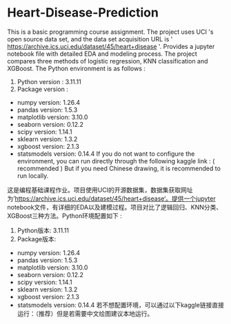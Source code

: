# Heart-Disease-Prediction
This is a basic programming course assignment. The project uses UCI 's open source data set, and the data set acquisition URL is ' https://archive.ics.uci.edu/dataset/45/heart+disease '. Provides a jupyter notebook file with detailed EDA and modeling process. The project compares three methods of logistic regression, KNN classification and XGBoost. The Python environment is as follows : 
1. Python version : 3.11.11
2. Package version :
- numpy version: 1.26.4
- pandas version: 1.5.3
- matplotlib version: 3.10.0
- seaborn version: 0.12.2
- scipy version: 1.14.1
- sklearn version: 1.3.2
- xgboost version: 2.1.3
- statsmodels version: 0.14.4
If you do not want to configure the environment, you can run directly through the following kaggle link : ( recommended ) But if you need Chinese drawing, it is recommended to run locally.

这是编程基础课程作业。项目使用UCI的开源数据集，数据集获取网址为’https://archive.ics.uci.edu/dataset/45/heart+disease‘。提供一个jupyter notebook文件，有详细的EDA以及建模过程。项目对比了逻辑回归、KNN分类、XGBoost三种方法。Python环境配置如下 : 
1. Python版本: 3.11.11
2. Package版本:
- numpy version: 1.26.4
- pandas version: 1.5.3
- matplotlib version: 3.10.0
- seaborn version: 0.12.2
- scipy version: 1.14.1
- sklearn version: 1.3.2
- xgboost version: 2.1.3
- statsmodels version: 0.14.4
若不想配置环境，可以通过以下kaggle链接直接运行：（推荐）但是若需要中文绘图建议本地运行。
